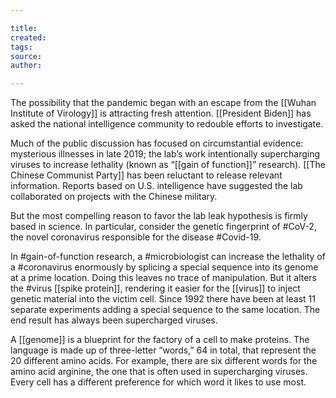 ```yaml
---

title:
created:
tags:
source:
author:

---
```

The possibility that the pandemic began with an escape from the [[Wuhan Institute of Virology]] is attracting fresh attention. [[President Biden]] has asked the national intelligence community to redouble efforts to investigate.

Much of the public discussion has focused on circumstantial evidence: mysterious illnesses in late 2019; the lab’s work intentionally supercharging viruses to increase lethality (known as “[[gain of function]]” research). [[The Chinese Communist Party]] has been reluctant to release relevant information. Reports based on U.S. intelligence have suggested the lab collaborated on projects with the Chinese military.

But the most compelling reason to favor the lab leak hypothesis is firmly based in science. In particular, consider the genetic fingerprint of #CoV-2, the novel coronavirus responsible for the disease #Covid-19. 

In #gain-of-function research, a #microbiologist can increase the lethality of a #coronavirus enormously by splicing a special sequence into its genome at a prime location. Doing this leaves no trace of manipulation. But it alters the #virus [[spike protein]], rendering it easier for the [[virus]] to inject genetic material into the victim cell. Since 1992 there have been at least 11 separate experiments adding a special sequence to the same location. The end result has always been supercharged viruses.

A [[genome]] is a blueprint for the factory of a cell to make proteins. The language is made up of three-letter “words,” 64 in total, that represent the 20 different amino acids. For example, there are six different words for the amino acid arginine, the one that is often used in supercharging viruses. Every cell has a different preference for which word it likes to use most.